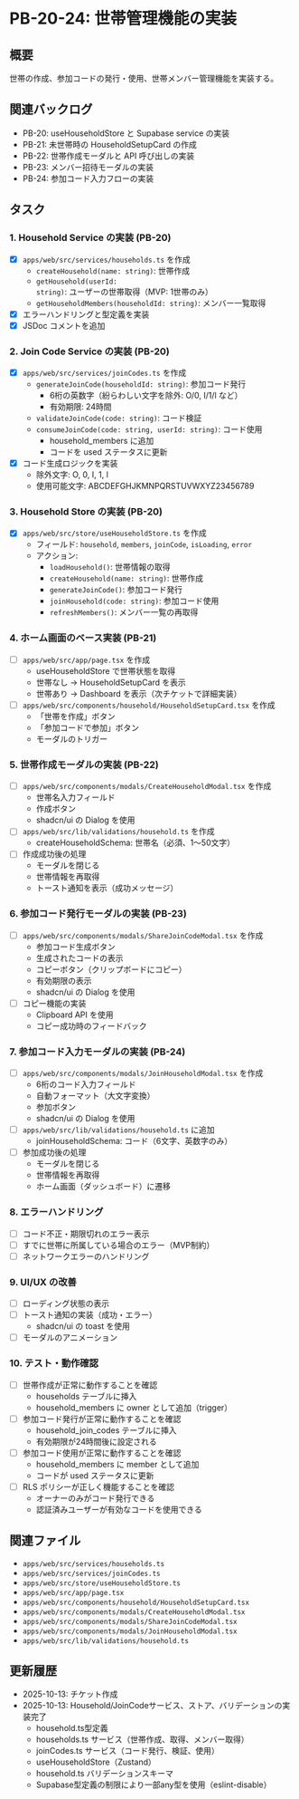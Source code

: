 # PB-20-24: 世帯管理機能の実装

## 概要
世帯の作成、参加コードの発行・使用、世帯メンバー管理機能を実装する。

## 関連バックログ
- PB-20: useHouseholdStore と Supabase service の実装
- PB-21: 未世帯時の HouseholdSetupCard の作成
- PB-22: 世帯作成モーダルと API 呼び出しの実装
- PB-23: メンバー招待モーダルの実装
- PB-24: 参加コード入力フローの実装

## タスク

### 1. Household Service の実装 (PB-20)
- [x] `apps/web/src/services/households.ts` を作成
  - `createHousehold(name: string)`: 世帯作成
  - `getHousehold(userId: string)`: ユーザーの世帯取得（MVP: 1世帯のみ）
  - `getHouseholdMembers(householdId: string)`: メンバー一覧取得
- [x] エラーハンドリングと型定義を実装
- [x] JSDoc コメントを追加

### 2. Join Code Service の実装 (PB-20)
- [x] `apps/web/src/services/joinCodes.ts` を作成
  - `generateJoinCode(householdId: string)`: 参加コード発行
    - 6桁の英数字（紛らわしい文字を除外: O/0, I/1/l など）
    - 有効期限: 24時間
  - `validateJoinCode(code: string)`: コード検証
  - `consumeJoinCode(code: string, userId: string)`: コード使用
    - household_members に追加
    - コードを used ステータスに更新
- [x] コード生成ロジックを実装
  - 除外文字: O, 0, I, 1, l
  - 使用可能文字: ABCDEFGHJKMNPQRSTUVWXYZ23456789

### 3. Household Store の実装 (PB-20)
- [x] `apps/web/src/store/useHouseholdStore.ts` を作成
  - フィールド: `household`, `members`, `joinCode`, `isLoading`, `error`
  - アクション:
    - `loadHousehold()`: 世帯情報の取得
    - `createHousehold(name: string)`: 世帯作成
    - `generateJoinCode()`: 参加コード発行
    - `joinHousehold(code: string)`: 参加コード使用
    - `refreshMembers()`: メンバー一覧の再取得

### 4. ホーム画面のベース実装 (PB-21)
- [ ] `apps/web/src/app/page.tsx` を作成
  - useHouseholdStore で世帯状態を取得
  - 世帯なし → HouseholdSetupCard を表示
  - 世帯あり → Dashboard を表示（次チケットで詳細実装）
- [ ] `apps/web/src/components/household/HouseholdSetupCard.tsx` を作成
  - 「世帯を作成」ボタン
  - 「参加コードで参加」ボタン
  - モーダルのトリガー

### 5. 世帯作成モーダルの実装 (PB-22)
- [ ] `apps/web/src/components/modals/CreateHouseholdModal.tsx` を作成
  - 世帯名入力フィールド
  - 作成ボタン
  - shadcn/ui の Dialog を使用
- [ ] `apps/web/src/lib/validations/household.ts` を作成
  - createHouseholdSchema: 世帯名（必須、1〜50文字）
- [ ] 作成成功後の処理
  - モーダルを閉じる
  - 世帯情報を再取得
  - トースト通知を表示（成功メッセージ）

### 6. 参加コード発行モーダルの実装 (PB-23)
- [ ] `apps/web/src/components/modals/ShareJoinCodeModal.tsx` を作成
  - 参加コード生成ボタン
  - 生成されたコードの表示
  - コピーボタン（クリップボードにコピー）
  - 有効期限の表示
  - shadcn/ui の Dialog を使用
- [ ] コピー機能の実装
  - Clipboard API を使用
  - コピー成功時のフィードバック

### 7. 参加コード入力モーダルの実装 (PB-24)
- [ ] `apps/web/src/components/modals/JoinHouseholdModal.tsx` を作成
  - 6桁のコード入力フィールド
  - 自動フォーマット（大文字変換）
  - 参加ボタン
  - shadcn/ui の Dialog を使用
- [ ] `apps/web/src/lib/validations/household.ts` に追加
  - joinHouseholdSchema: コード（6文字、英数字のみ）
- [ ] 参加成功後の処理
  - モーダルを閉じる
  - 世帯情報を再取得
  - ホーム画面（ダッシュボード）に遷移

### 8. エラーハンドリング
- [ ] コード不正・期限切れのエラー表示
- [ ] すでに世帯に所属している場合のエラー（MVP制約）
- [ ] ネットワークエラーのハンドリング

### 9. UI/UX の改善
- [ ] ローディング状態の表示
- [ ] トースト通知の実装（成功・エラー）
  - shadcn/ui の toast を使用
- [ ] モーダルのアニメーション

### 10. テスト・動作確認
- [ ] 世帯作成が正常に動作することを確認
  - households テーブルに挿入
  - household_members に owner として追加（trigger）
- [ ] 参加コード発行が正常に動作することを確認
  - household_join_codes テーブルに挿入
  - 有効期限が24時間後に設定される
- [ ] 参加コード使用が正常に動作することを確認
  - household_members に member として追加
  - コードが used ステータスに更新
- [ ] RLS ポリシーが正しく機能することを確認
  - オーナーのみがコード発行できる
  - 認証済みユーザーが有効なコードを使用できる

## 関連ファイル
- `apps/web/src/services/households.ts`
- `apps/web/src/services/joinCodes.ts`
- `apps/web/src/store/useHouseholdStore.ts`
- `apps/web/src/app/page.tsx`
- `apps/web/src/components/household/HouseholdSetupCard.tsx`
- `apps/web/src/components/modals/CreateHouseholdModal.tsx`
- `apps/web/src/components/modals/ShareJoinCodeModal.tsx`
- `apps/web/src/components/modals/JoinHouseholdModal.tsx`
- `apps/web/src/lib/validations/household.ts`

## 更新履歴
- 2025-10-13: チケット作成
- 2025-10-13: Household/JoinCodeサービス、ストア、バリデーションの実装完了
  - household.ts型定義
  - households.ts サービス（世帯作成、取得、メンバー取得）
  - joinCodes.ts サービス（コード発行、検証、使用）
  - useHouseholdStore（Zustand）
  - household.ts バリデーションスキーマ
  - Supabase型定義の制限により一部any型を使用（eslint-disable）

